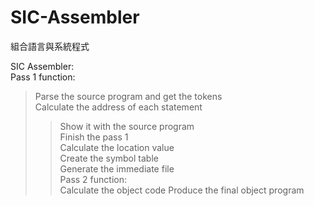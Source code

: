 # SIC-Assembler
組合語言與系統程式

SIC Assembler:  
Pass 1 function:  
> Parse the source program and get the tokens  
> Calculate the address of each statement  
>> Show it with the source program  
> Finish the pass 1  
>> Calculate the location value  
>> Create the symbol table  
>> Generate the immediate file  
Pass 2 function:  
> Calculate the object code
> Produce the final object program  
